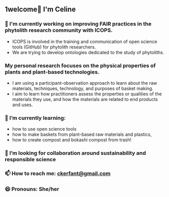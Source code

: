 

## 1welcome👋 I'm Celine

### 🔭 I'm currently working on improving FAIR practices in the phytolith research community with ICOPS.
- ICOPS is involved in the training and communication of open science tools (GitHub) for phytolith researchers.
- We are trying to develop ontologies dedicated to the study of phytoliths.
  
### My personal research focuses on the physical properties of plants and plant-based technologies.

- I am using a participant-observation approach to learn about the raw materials, techniques, technology, and purposes of basket making. 
- I aim to learn how practitioners assess the properties or qualities of the materials they use, and how the materials are related to end products and uses.

### 🌱 I’m currently learning: 
- how to use open science tools
- how to make baskets from plant-based raw materials and plastics,
- how to create compost and bokashi compost from trash!

### 👯 I’m looking for collaboration around sustainability and responsible science

### 📫 How to reach me: ckerfant@gmail.com

### 😄 Pronouns: She/her


